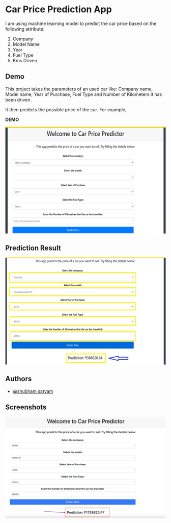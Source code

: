 
# **Car Price Prediction App**

I am using machine learning model to predict the car price based on the following attribute:

1. Company
2. Model Name
3. Year
4. Fuel Type
5. Kms Driven



## Demo

This project takes the parameters 
of an used car like: Company name, Model name, Year of Purchase, Fuel Type and Number of Kilometers it has been driven.

It then predicts the possible price of the car. For example,







**DEMO**


![Logo](https://github.com/shubhu3132/Car-Prediction-App/blob/main/demo.png?raw=true)




## Prediction Result



![Logo](https://github.com/shubhu3132/Car-Prediction-App/blob/main/predict.png?raw=true)
## Authors

- [@shubham satyam](https://github.com/shubhu3132)




## Screenshots

![App Screenshot](https://github.com/shubhu3132/Car-Prediction-App/blob/main/predictions.png?raw=true)

